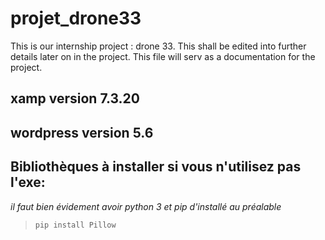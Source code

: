 # projet_drone33

This is our internship project : drone 33. This shall be edited into further details later on in the project. This file will serv as a documentation for the project.

## xamp version **7.3.20**
## wordpress version **5.6**

## Bibliothèques à installer si vous n'utilisez pas l'exe:
*il faut bien évidement avoir python 3 et pip d'installé au préalable*

> `pip install Pillow`